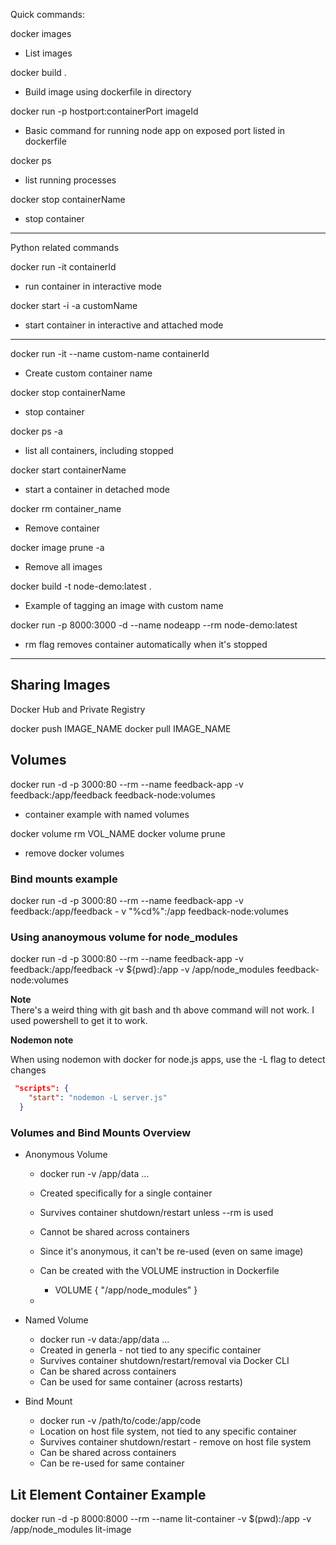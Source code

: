 Quick commands:

docker images
- List images

docker build .
- Build image using dockerfile in directory

docker run -p hostport:containerPort imageId
- Basic command for running node app on exposed port listed in dockerfile

docker ps
- list running processes

docker stop containerName
- stop container

---

Python related commands

docker run -it containerId
- run container in interactive mode

docker start -i -a customName
- start container in interactive and attached mode

---

docker run -it --name custom-name containerId
- Create custom container name

docker stop containerName
- stop container

docker ps -a
-  list all containers, including stopped

docker start containerName
-  start a container in detached mode

docker rm container_name
- Remove container

docker image prune -a
- Remove all images

docker build -t node-demo:latest .
- Example of tagging an image with custom name

docker run -p 8000:3000 -d --name nodeapp --rm node-demo:latest
- rm flag removes container automatically when it's stopped

---

## Sharing Images

Docker Hub and Private Registry

docker push IMAGE_NAME
docker pull IMAGE_NAME

## Volumes

docker run -d -p 3000:80 --rm --name feedback-app -v feedback:/app/feedback feedback-node:volumes
- container example with named volumes

docker volume rm VOL_NAME
docker volume prune
- remove docker volumes

### Bind mounts example

docker run -d -p 3000:80 --rm --name feedback-app -v feedback:/app/feedback - 
v "%cd%":/app feedback-node:volumes

### Using ananoymous volume for node_modules

docker run -d -p 3000:80 --rm --name feedback-app -v feedback:/app/feedback -v ${pwd}:/app -v /app/node_modules feedback-node:volumes

**Note**    
There's a weird thing with git bash and th above command will not work.  I used powershell to get it to work.

**Nodemon note**

When using nodemon with docker for node.js apps, use the -L flag to detect changes

```json
 "scripts": {
    "start": "nodemon -L server.js"
  }
  ```

### Volumes and Bind Mounts Overview

- Anonymous Volume
  - docker run -v /app/data ...
  - Created specifically for a single container
  - Survives container shutdown/restart unless --rm is used
  - Cannot be shared across containers
  - Since it's anonymous, it can't be re-used (even on same image)
  - Can be created with the VOLUME instruction in Dockerfile
    - VOLUME { "/app/node_modules" }

  -
  
- Named Volume
  - docker run -v data:/app/data ...
  - Created in generla - not tied to any specific container
  - Survives container shutdown/restart/removal via Docker CLI
  - Can be shared across containers
  - Can be used for same container (across restarts)

- Bind Mount
  - docker run -v /path/to/code:/app/code
  - Location on host file system, not tied to any specific container
  - Survives container shutdown/restart - remove on host file system
  - Can be shared across containers
  - Can be re-used for same container

## Lit Element Container Example

docker run -d -p 8000:8000 --rm --name lit-container -v $(pwd):/app -v /app/node_modules lit-image
  